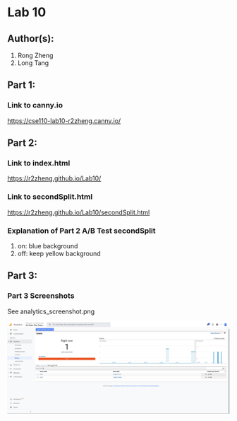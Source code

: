 # Lab 10

## Author(s):
1. Rong Zheng
2. Long Tang

## Part 1:

### Link to canny.io
https://cse110-lab10-r2zheng.canny.io/

## Part 2:

### Link to index.html
https://r2zheng.github.io/Lab10/

### Link to secondSplit.html
https://r2zheng.github.io/Lab10/secondSplit.html

### Explanation of Part 2 A/B Test secondSplit
1. on: blue background
2. off: keep yellow background

## Part 3:

### Part 3 Screenshots

See analytics_screenshot.png

![Analytics Screenshot](analytics_screenshot.png)